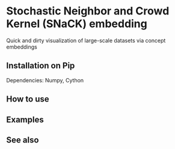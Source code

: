 Stochastic Neighbor and Crowd Kernel (SNaCK) embedding
======================================================
Quick and dirty visualization of large-scale datasets via concept embeddings

Installation on Pip
-------------------

Dependencies: Numpy, Cython

How to use
----------

Examples
--------

See also
--------
